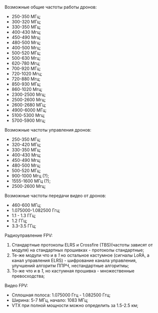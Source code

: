 Возможные общие частоты работы дронов:

- 250-350 МГц; 
- 300-320 МГц; 
- 330-350 МГц; 
- 400-430 Мгц; 
- 450-490 Мгц; 
- 480-500 Мгц;
- 400-500 Мгц;
- 500-520 МГц;
- 500-630 Мгц;
- 620-780 Мгц;
- 700-920 МГц;
- 720-1020 Мгц;
- 720-880 Мгц;
- 850-930 МГц;
- 860-1020 Мгц;
- 2300-2500 Мгц;
- 2500-2600 Мгц;
- 2600-2680 МГц;
- 4900-6000 МГц;
- 5100-5300 Мгц;
- 5700-5900 Мгц;

Возможные частоты управления дронов:

- 250-350 МГц;
- 320-420 МГц;
- 330-350 МГц;
- 400-430 Мгц;
- 450-490 Мгц;
- 480-500 Мгц;
- 500-520 МГц;
- 900-1000 Мгц (?);
- 1555-1600 МГц (?);
- 2500-2600 Мгц;

Возможные частоты передачи видео от дронов:

- 460-600 МГц;
- 1.075000-1.082500 Ггц;
- 1.1 - 1.3 ГГц;
- 1.2 ГГц; 
- 3.3-3.5 ГГц;

Радиоуправление FPV:

1. Стандартные протоколы ELRS и Crossfire (TBS)(частоты зависят от модуля) на стандартных прошивках - протоколы стандартные;
2. Те-же модули что и в _1_ но остальное кастумное (сигналы LoRA, а канал управления ELRS) - шифрование канала управления, улучшений алгоритм ППРЧ, нестандартные алгоритмы;
3. То-же что и в _1_, но кастумная прошивка - множественные превосходства;

Видео FPV:

- Сплошная полоса: 1.075000 Ггц - 1.082500 Ггц;
- Ширина: 5-7 МГц, начало: 1083 МГц;
- VTX при полной мощности можно определить за 1.5-2.5 км;
